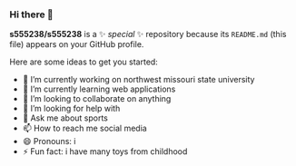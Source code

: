 ### Hi there 👋


**s555238/s555238** is a ✨ _special_ ✨ repository because its `README.md` (this file) appears on your GitHub profile.

Here are some ideas to get you started:

- 🔭 I’m currently working on northwest missouri state university
- 🌱 I’m currently learning web applications
- 👯 I’m looking to collaborate on anything
- 🤔 I’m looking for help with 
- 💬 Ask me about sports
- 📫 How to reach me social media
- 😄 Pronouns: i 
- ⚡ Fun fact: i have many toys from childhood

